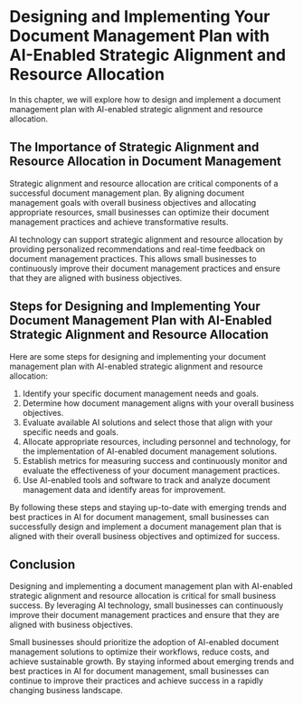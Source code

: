 Designing and Implementing Your Document Management Plan with AI-Enabled Strategic Alignment and Resource Allocation
=====================================================================================================================================================================

In this chapter, we will explore how to design and implement a document management plan with AI-enabled strategic alignment and resource allocation.

The Importance of Strategic Alignment and Resource Allocation in Document Management
------------------------------------------------------------------------------------

Strategic alignment and resource allocation are critical components of a successful document management plan. By aligning document management goals with overall business objectives and allocating appropriate resources, small businesses can optimize their document management practices and achieve transformative results.

AI technology can support strategic alignment and resource allocation by providing personalized recommendations and real-time feedback on document management practices. This allows small businesses to continuously improve their document management practices and ensure that they are aligned with business objectives.

Steps for Designing and Implementing Your Document Management Plan with AI-Enabled Strategic Alignment and Resource Allocation
------------------------------------------------------------------------------------------------------------------------------

Here are some steps for designing and implementing your document management plan with AI-enabled strategic alignment and resource allocation:

1. Identify your specific document management needs and goals.
2. Determine how document management aligns with your overall business objectives.
3. Evaluate available AI solutions and select those that align with your specific needs and goals.
4. Allocate appropriate resources, including personnel and technology, for the implementation of AI-enabled document management solutions.
5. Establish metrics for measuring success and continuously monitor and evaluate the effectiveness of your document management practices.
6. Use AI-enabled tools and software to track and analyze document management data and identify areas for improvement.

By following these steps and staying up-to-date with emerging trends and best practices in AI for document management, small businesses can successfully design and implement a document management plan that is aligned with their overall business objectives and optimized for success.

Conclusion
----------

Designing and implementing a document management plan with AI-enabled strategic alignment and resource allocation is critical for small business success. By leveraging AI technology, small businesses can continuously improve their document management practices and ensure that they are aligned with business objectives.

Small businesses should prioritize the adoption of AI-enabled document management solutions to optimize their workflows, reduce costs, and achieve sustainable growth. By staying informed about emerging trends and best practices in AI for document management, small businesses can continue to improve their practices and achieve success in a rapidly changing business landscape.
